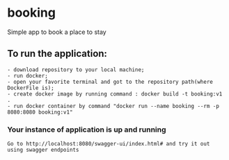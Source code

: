 # booking
Simple app to book a place to stay

## To run the application:
    - download repository to your local machine;
    - run docker;
    - open your favorite terminal and got to the repository path(where DockerFile is);
    - create docker image by running command : docker build -t booking:v1 .
    - run docker container by command "docker run --name booking --rm -p 8080:8080 booking:v1"

### Your instance of application is up and running

    Go to http://localhost:8080/swagger-ui/index.html# and try it out using swagger endpoints